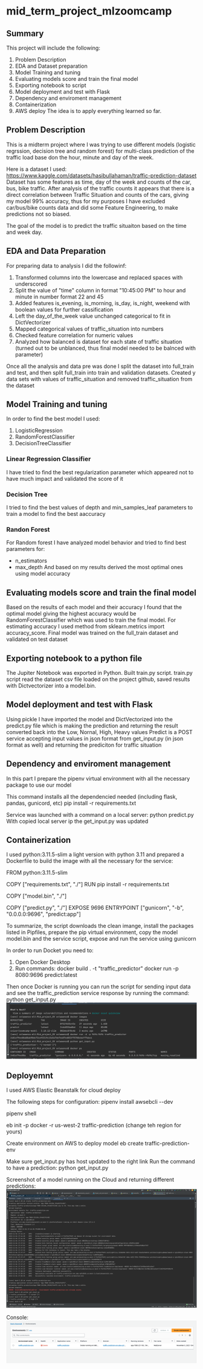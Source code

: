 # mid_term_project_mlzoomcamp
## Summary
This project will include the following:
1. Problem Description
2. EDA and Dataset preparation
3. Model Training and tuning
4. Evaluating models score and train the final model
5. Exporting notebook to script
6. Model deployment and test with Flask
7. Dependency and enviroment management
8. Containerization
9. AWS deploy 
The idea is to apply everything learned so far.

## Problem Description
This is a midterm project where I was trying to use different models (logistic regrssion, decision tree and random forest) for multi-class prediction of the traffic load base don the hour, minute and day of the week. 

Here is a dataset I used: https://www.kaggle.com/datasets/hasibullahaman/traffic-prediction-dataset
Dataset has some features as time, day of the week and counts of the car, bus, bike traffic. After analysis of the traffic counts it appears that there is a direct correlation between Traffic Situation and counts of the cars, giving my model 99% accuracy, thus for my purposes I have excluded car/bus/bike counts data and did some Feature Engineering, to make predictions not so biased.

The goal of the model is to predict the traffic situaiton based on the time and week day. 

## EDA and Data Preparation
For preparing data to analysis I did the followinf:
1. Transformed columns into the lowercase and replaced spaces with underscored
2. Split the value of "time" column in format "10:45:00 PM" to hour and minute in number format 22 and 45
3. Added features is_evening, is_morning, is_day, is_night, weekend with boolean values for further cassification
4. Left the day_of_the_week value unchanged categorical to fit in DictVectorizer
5. Mapped categorical values of traffic_situation into numbers
6. Checked feature correlation for numeric values
7. Analyzed how balanced is dataset for each state of traffic situation (turned out to be unblanced, thus final model needed to be balnced with parameter)

Once all the analysis and data pre was done I split the dataset into full_train and test, and then split full_train into train and validation datasets.
Created y data sets with values of traffic_situation and removed traffic_situation from the dataset

## Model Training and tuning
In order to find the best model I used:
1. LogisticRegression
2. RandomForestClassifier
3. DecisionTreeClassifier

### Linear Regression Classifier 
I have tried to find the best regularization parameter which appeared not to have much impact and validated the score of it

### Decision Tree
I tried to find the best values of depth and min_samples_leaf parameters to train a model to find the best aaccuracy 

### Randon Forest 
For Random forest I have analyzed model behavior and tried to find best parameters for:
- n_estimators
- max_depth
And based on my results derived the most optimal ones using model accuracy

## Evaluating models score and train the final model
Based on the results of each model and their accuracy I found that the optimal model giving the highest accuracy would be RandomForestClassifier which was used to train the final model.
For estimating accuracy I used method from  sklearn.metrics import accuracy_score.
Final model was trained on the full_train dataset and validated on test dataset

## Exporting notebook to a python file
The Jupiter Notebook was exported in Python. Built train.py script. train.py script read the dataset csv file loaded on the project github, saved results with Dictvectorizer into a model.bin.

##  Model deployment and test with Flask
Using pickle I have imported the model and DictVectorized into the predict.py file which is making the prediction and returning the result converted back into the Low, Nornal, High, Heavy values 
Predict is a POST service accepting input values in json format from get_input.py (in json format as well) and returning the prediciton for traffic situation

## Dependency and enviroment management
In this part I prepare the pipenv virtual environment with all the necessary package to use our model

This command installs all the dependencied needed (including flask, pandas, gunicord, etc)
pip install -r requirements.txt

Service was launched with a command on a local server:
 python predict.py
With copied local server ip the get_input.py was updated 

## Containerization
I used python:3.11.5-slim a light version with python 3.11 and prepared a Dockerfile to build the image with all the necessary for the service:

FROM python:3.11.5-slim


COPY ["requirements.txt", "./"]
RUN pip install -r requirements.txt

COPY ["model.bin", "./"]

COPY ["predict.py", "./"]
EXPOSE 9696
ENTRYPOINT ["gunicorn", "-b", "0.0.0.0:9696", "predict:app"]

To summarize, the script downloads the clean imange, install the packages listed in Pipfiles, prepare the pip virtual environment, copy the model model.bin and the service script, expose and run the service using gunicorn

In order to run Docket you need to:
1. Open Docker Desktop
2. Run commands:
docker build . -t "traffic_predictor"
docker run -p 8080:9696 predict:latest

Then once Docker is running you can run the script for sending input data and see the traffic_prediction service response by running the command:
 python get_input.py
![Docker](images/Docker.png)

## Deployemnt 
I used AWS Elastic Beanstalk for cloud deploy 

The following steps for configuration:
pipenv install awsebcli --dev

 pipenv shell
 
 eb init -p docker  -r us-west-2 traffic-prediction (change teh region for yours)

Create environment on AWS to deploy model
eb create traffic-prediction-env

Make sure get_input.py has host updated to the right link
Run the command to have a prediction:
python get_input.py

Screenshot of a model running on the Cloud and returning different predictions:
![AWS](images/Cloud_running_input.png)

Console:
![](images/EB_cnsole.png)

